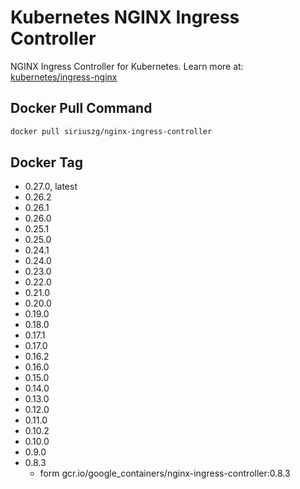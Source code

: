 # Kubernetes NGINX Ingress Controller

NGINX Ingress Controller for Kubernetes.
Learn more at: [kubernetes/ingress-nginx](https://github.com/kubernetes/ingress-nginx)

## Docker Pull Command

```bash
docker pull siriuszg/nginx-ingress-controller
```

## Docker Tag

* 0.27.0, latest
* 0.26.2
* 0.26.1
* 0.26.0
* 0.25.1
* 0.25.0
* 0.24.1
* 0.24.0
* 0.23.0
* 0.22.0
* 0.21.0
* 0.20.0
* 0.19.0
* 0.18.0
* 0.17.1
* 0.17.0
* 0.16.2
* 0.16.0
* 0.15.0
* 0.14.0
* 0.13.0
* 0.12.0
* 0.11.0
* 0.10.2
* 0.10.0
* 0.9.0
* 0.8.3
  * form gcr.io/google_containers/nginx-ingress-controller:0.8.3
